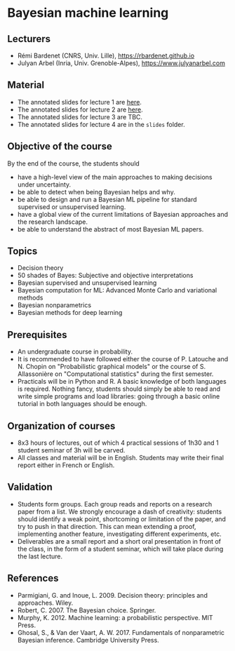 # Bayesian machine learning

## Lecturers
* Rémi Bardenet (CNRS, Univ. Lille), https://rbardenet.github.io
* Julyan Arbel (Inria, Univ. Grenoble-Alpes), https://www.julyanarbel.com
## Material
* The annotated slides for lecture 1 are [here](https://nextcloud.univ-lille.fr/index.php/s/tzbHA5c3b8Tpwny).
* The annotated slides for lecture 2 are [here](https://nextcloud.univ-lille.fr/index.php/s/q35iJeSBd8YmYGE).
* The annotated slides for lecture 3 are TBC.
* The annotated slides for lecture 4 are in the  `slides` folder.

## Objective of the course
By the end of the course, the students should
* have a high-level view of the main approaches to making decisions under uncertainty.
* be able to detect when being Bayesian helps and why.
* be able to design and run a Bayesian ML pipeline for standard supervised or unsupervised
learning.
* have a global view of the current limitations of Bayesian approaches and the research
landscape.
* be able to understand the abstract of most Bayesian ML papers.

## Topics
* Decision theory
* 50 shades of Bayes: Subjective and objective interpretations
* Bayesian supervised and unsupervised learning
* Bayesian computation for ML: Advanced Monte Carlo and variational methods
* Bayesian nonparametrics
* Bayesian methods for deep learning

## Prerequisites
* An undergraduate course in probability.
* It is recommended to have followed either the course of P. Latouche and N. Chopin on "Probabilistic graphical models" or the course of S. Allassonière on "Computational statistics" during the first semester.
* Practicals will be in Python and R. A basic knowledge of both languages is required. Nothing fancy, students should simply be able to read and write simple programs and load libraries: going through a basic online tutorial in both languages should be enough.

## Organization of courses
* 8x3 hours of lectures, out of which 4 practical sessions of 1h30 and 1 student seminar of 3h will be carved.
* All classes and material will be in English. Students may write their final report either in French or English.

## Validation
* Students form groups. Each group reads and reports on a research paper from a list. We strongly encourage a dash of creativity: students should identify a weak point, shortcoming or limitation of the paper, and try to push in that direction. This can mean extending a proof, implementing another feature, investigating different experiments, etc.
* Deliverables are a small report and a short oral presentation in front of the class, in the form of a student seminar, which will take place during the last lecture.

## References
* Parmigiani, G. and Inoue, L. 2009. Decision theory: principles and approaches. Wiley.
* Robert, C. 2007. The Bayesian choice. Springer.
* Murphy, K. 2012. Machine learning: a probabilistic perspective. MIT Press.
* Ghosal, S., & Van der Vaart, A. W. 2017. Fundamentals of nonparametric Bayesian inference. Cambridge University Press.
